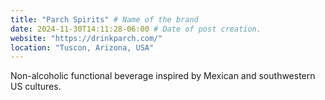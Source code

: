 ```yaml
---
title: "Parch Spirits" # Name of the brand
date: 2024-11-30T14:11:28-06:00 # Date of post creation.
website: "https://drinkparch.com/"
location: "Tuscon, Arizona, USA"
---
```


Non-alcoholic functional beverage inspired by Mexican and southwestern US cultures.
